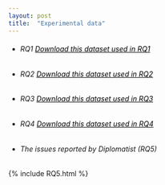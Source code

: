 ```yaml
---
layout: post
title:  "Experimental data"
---
```


+ ###### RQ1 <a href="https://github.com/diplomatist-dependencies/diplomatist/tree/main/RQ1" style="color: black; text-decoration: underline;">Download this dataset used in RQ1</a>

+ ###### RQ2 <a href="https://github.com/diplomatist-dependencies/diplomatist/tree/main/RQ2" style="color: black; text-decoration: underline;">Download this dataset used in RQ2</a>

+ ###### RQ3 <a href="https://github.com/diplomatist-dependencies/diplomatist/tree/main/RQ3" style="color: black; text-decoration: underline;">Download this dataset used in RQ3</a>

+ ###### RQ4 <a href="https://github.com/diplomatist-dependencies/diplomatist/tree/main/RQ4" style="color: black; text-decoration: underline;">Download this dataset used in RQ4</a>

+ ###### The issues reported by Diplomatist (RQ5)


{% include RQ5.html %}


